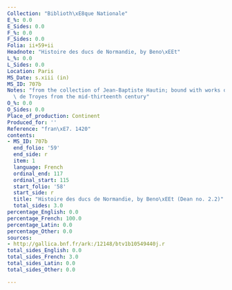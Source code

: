```yaml
---
Collection: "Biblioth\xE8que Nationale"
E_%: 0.0
E_Sides: 0.0
F_%: 0.0
F_Sides: 0.0
Folia: ii+59+ii
Headnote: "Histoire des ducs de Normandie, by Beno\xEEt"
L_%: 0.0
L_Sides: 0.0
Location: Paris
MS_Date: s.xiii (in)
MS_ID: 707b
Notes: "from the collection of Jean-Baptiste Hautin; bound with works of Chr\xE9tien\
  \ de Troyes from the mid-thirteenth century"
O_%: 0.0
O_Sides: 0.0
Place_of_production: Continent
Produced_for: ''
Reference: "fran\xE7. 1420"
contents:
- MS_ID: 707b
  end_folio: '59'
  end_side: r
  item: 1
  language: French
  ordinal_end: 117
  ordinal_start: 115
  start_folio: '58'
  start_side: r
  title: "Histoire des ducs de Normandie, by Beno\xEEt (Dean no. 2.2)"
  total_sides: 3.0
percentage_English: 0.0
percentage_French: 100.0
percentage_Latin: 0.0
percentage_Other: 0.0
sources:
- http://gallica.bnf.fr/ark:/12148/btv1b10549440j.r
total_sides_English: 0.0
total_sides_French: 3.0
total_sides_Latin: 0.0
total_sides_Other: 0.0

---
```

